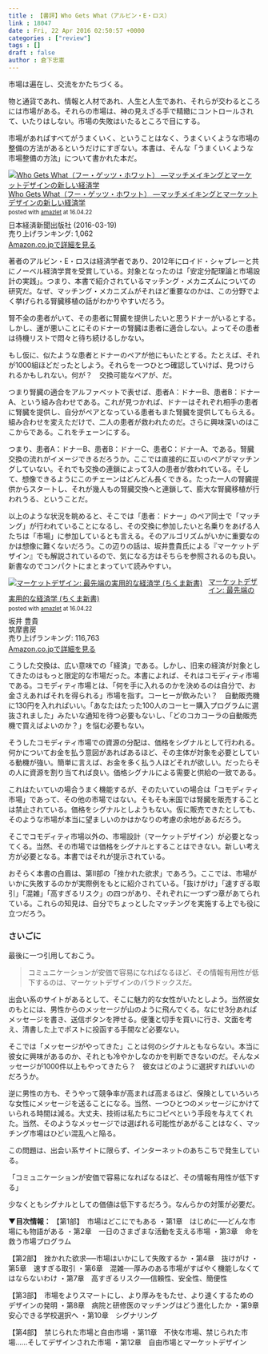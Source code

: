 ```yaml
---
title : 【書評】Who Gets What（アルビン・E・ロス）
link : 18047
date : Fri, 22 Apr 2016 02:50:57 +0000
categories : ["review"]
tags : []
draft : false
author : 倉下忠憲
---
```


市場は遍在し、交流をかたちづくる。

物と通貨であれ、情報と人材であれ、人生と人生であれ、それらが交わるところには市場がある。それらの市場は、神の見えざる手で精緻にコントロールされて、いたりはしない。市場の失敗はいたるところで目にする。

市場があればすべてがうまくいく、ということはなく、うまくいくような市場の整備の方法があるというだけにすぎない。本書は、そんな「うまくいくような市場整備の方法」について書かれた本だ。

<div class="amazlet-box" style="margin-bottom:0px;"><div class="amazlet-image" style="float:left;margin:0px 12px 1px 0px;"><a href="http://www.amazon.co.jp/exec/obidos/ASIN/B01D1D3XTC/rashita1000-22/ref=nosim/" name="amazletlink" target="_blank"><img src="http://ecx.images-amazon.com/images/I/51WutShVA4L._SL160_.jpg" alt="Who Gets What（フー・ゲッツ・ホワット） ―マッチメイキングとマーケットデザインの新しい経済学" style="border: none;" /></a></div><div class="amazlet-info" style="line-height:120%; margin-bottom: 10px"><div class="amazlet-name" style="margin-bottom:10px;line-height:120%"><a href="http://www.amazon.co.jp/exec/obidos/ASIN/B01D1D3XTC/rashita1000-22/ref=nosim/" name="amazletlink" target="_blank">Who Gets What（フー・ゲッツ・ホワット） ―マッチメイキングとマーケットデザインの新しい経済学</a><div class="amazlet-powered-date" style="font-size:80%;margin-top:5px;line-height:120%">posted with <a href="http://www.amazlet.com/" title="amazlet" target="_blank">amazlet</a> at 16.04.22</div></div><div class="amazlet-detail">日本経済新聞出版社 (2016-03-19)<br />売り上げランキング: 1,062<br /></div><div class="amazlet-sub-info" style="float: left;"><div class="amazlet-link" style="margin-top: 5px"><a href="http://www.amazon.co.jp/exec/obidos/ASIN/B01D1D3XTC/rashita1000-22/ref=nosim/" name="amazletlink" target="_blank">Amazon.co.jpで詳細を見る</a></div></div></div><div class="amazlet-footer" style="clear: left"></div></div>

著者のアルビン・E・ロスは経済学者であり、2012年にロイド・シャプレーと共にノーベル経済学賞を受賞している。対象となったのは「安定分配理論と市場設計の実践」。つまり、本書で紹介されているマッチング・メカニズムについての研究だ。なぜ、マッチング・メカニズムがそれほど重要なのかは、この分野でよく挙げられる腎臓移植の話がわかりやすいだろう。

腎不全の患者がいて、その患者に腎臓を提供したいと思うドナーがいるとする。しかし、運が悪いことにそのドナーの腎臓は患者に適合しない。よってその患者は待機リストで悶々と待ち続けるしかない。

もし仮に、似たような患者とドナーのペアが他にもいたとする。たとえば、それが1000組ほどだったとしよう。それらを一つひとつ確認していけば、見つけられるかもしれない。何が？　交換可能なペアが、だ。

つまり腎臓の適合をアルファベットで表せば、患者A：ドナーB、患者B：ドナーA、という組み合わせである。これが見つかれば、ドナーはそれぞれ相手の患者に腎臓を提供し、自分がペアとなっている患者もまた腎臓を提供してもらえる。組み合わせを変えただけで、二人の患者が救われたのだ。さらに興味深いのはここからである。これをチェーンにする。

つまり、患者A：ドナーB、患者B：ドナーC、患者C：ドナーA、である。腎臓交換の流れがイメージできるだろうか。ここでは直接的に互いのペアがマッチングしていない。それでも交換の連鎖によって3人の患者が救われている。そして、想像できるようにこのチェーンはどんどん長くできる。たった一人の腎臓提供からスタートし、それが幾人もの腎臓交換へと連鎖して、膨大な腎臓移植が行われうる、ということだ。

以上のような状況を眺めると、そこでは「患者：ドナー」のペア同士で「マッチング」が行われていることになるし、その交換に参加したいと名乗りをあげる人たちは「市場」に参加しているとも言える。そのアルゴリズムがいかに重要なのかは想像に難くないだろう。この辺りの話は、坂井豊貴氏による『マーケットデザイン』でも解説されているので、気になる方はそちらを参照されるのも良い。新書なのでコンパクトにまとまっていて読みやすい。

<div class="amazlet-box" style="margin-bottom:0px;"><div class="amazlet-image" style="float:left;margin:0px 12px 1px 0px;"><a href="http://www.amazon.co.jp/exec/obidos/ASIN/4480067345/rashita1000-22/ref=nosim/" name="amazletlink" target="_blank"><img src="http://ecx.images-amazon.com/images/I/41BO4Gr1aAL._SL160_.jpg" alt="マーケットデザイン: 最先端の実用的な経済学 (ちくま新書)" style="border: none;" /></a></div><div class="amazlet-info" style="line-height:120%; margin-bottom: 10px"><div class="amazlet-name" style="margin-bottom:10px;line-height:120%"><a href="http://www.amazon.co.jp/exec/obidos/ASIN/4480067345/rashita1000-22/ref=nosim/" name="amazletlink" target="_blank">マーケットデザイン: 最先端の実用的な経済学 (ちくま新書)</a><div class="amazlet-powered-date" style="font-size:80%;margin-top:5px;line-height:120%">posted with <a href="http://www.amazlet.com/" title="amazlet" target="_blank">amazlet</a> at 16.04.22</div></div><div class="amazlet-detail">坂井 豊貴 <br />筑摩書房 <br />売り上げランキング: 116,763<br /></div><div class="amazlet-sub-info" style="float: left;"><div class="amazlet-link" style="margin-top: 5px"><a href="http://www.amazon.co.jp/exec/obidos/ASIN/4480067345/rashita1000-22/ref=nosim/" name="amazletlink" target="_blank">Amazon.co.jpで詳細を見る</a></div></div></div><div class="amazlet-footer" style="clear: left"></div></div>


こうした交換は、広い意味での「経済」である。しかし、旧来の経済が対象としてきたのはもっと限定的な市場だった。本書によれば、それはコモディティ市場である。コモディティ市場とは、「何を手に入れるのかを決めるのは自分で、お金さえあればそれを得られる」市場を指す。コーヒーが飲みたい？　自動販売機に130円を入れればいい。「あなたはたった100人のコーヒー購入プログラムに選抜されました」みたいな通知を待つ必要もないし、「どのコカコーラの自動販売機で買えばよいのか？」を悩む必要もない。

そうしたコモディティ市場での資源の分配は、価格をシグナルとして行われる。何かについてお金を払う意図があればあるほど、その主体が対象を必要としている動機が強い。簡単に言えば、お金を多く払う人ほどそれが欲しい。だったらその人に資源を割り当てれば良い。価格シグナルによる需要と供給の一致である。

これはたいていの場合うまく機能するが、そのたいていの場合は「コモディティ市場」であって、その他の市場ではない。そもそも米国では腎臓を販売することは禁止されている。価格をシグナルとしようもない。仮に販売できたとしても、そのような市場が本当に望ましいのかはかなりの考慮の余地があるだろう。

そこでコモディティ市場以外の、市場設計（マーケットデザイン）が必要となってくる。当然、その市場では価格をシグナルとすることはできない。新しい考え方が必要となる。本書ではそれが提示されている。

おそらく本書の白眉は、第Ⅱ部の「挫かれた欲求」であろう。ここでは、市場がいかに失敗するのかが実際例をもとに紹介されている。「抜けがけ」「速すぎる取引」「混雑」「高すぎるリスク」の四つがあり、それぞれに一つずつ章があてられている。これらの知見は、自分でちょっとしたマッチングを実施する上でも役に立つだろう。

<H3>さいごに</H3>

最後に一つ引用しておこう。

<blockquote>
コミュニケーションが安価で容易になればなるほど、その情報有用性が低下するのは、マーケットデザインのパラドックスだ。
</blockquote>

出会い系のサイトがあるとして、そこに魅力的な女性がいたとしよう。当然彼女のもとには、男性からのメッセージが山のように飛んでくる。なにせ3分あればメッセージを書き、送信ボタンを押せる。便箋と切手を買いに行き、文面を考え、清書した上でポストに投函する手間など必要ない。

そこでは「メッセージがやってきた」ことは何のシグナルともならない。本当に彼女に興味があるのか、それとも冷やかしなのかを判断できないのだ。そんなメッセージが1000件以上もやってきたら？　彼女はどのように選択すればいいのだろうか。

逆に男性の方も、そうやって競争率が高まれば高まるほど、保険としていろいろな女性にメッセージを送ることになる。当然、一つひとつのメッセージにかけていられる時間は減る。大丈夫、技術は私たちにコピペという手段を与えてくれた。当然、そのようなメッセージでは選ばれる可能性があがることはなく、マッチング市場はひどい混乱へと陥る。

この問題は、出会い系サイトに限らず、インターネットのあちこちで発生している。

「コミュニケーションが安価で容易になればなるほど、その情報有用性が低下する」

少なくともシグナルとしての価値は低下するだろう。なんらかの対策が必要だ。

<strong>▼目次情報：</strong>
【第1部】　市場はどこにでもある
・第1章　はじめに──どんな市場にも物語がある
・第2章　一日のさまざまな活動を支える市場
・第3章　命を救う市場プログラム

【第2部】　挫かれた欲求──市場はいかにして失敗するか
・第4章　抜けがけ
・第5章　速すぎる取引
・第6章　混雑──厚みのある市場がすばやく機能しなくてはならないわけ
・第7章　高すぎるリスク──信頼性、安全性、簡便性

【第3部】　市場をよりスマートにし、より厚みをもたせ、より速くするためのデザインの発明
・第8章　病院と研修医のマッチングはどう進化したか
・第9章　安心できる学校選択へ
・第10章　シグナリング

【第4部】　禁じられた市場と自由市場
・第11章　不快な市場、禁じられた市場……そしてデザインされた市場
・第12章　自由市場とマーケットデザイン

